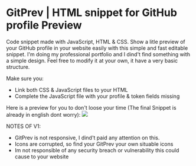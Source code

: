 # GitPrev | HTML snippet for GitHub profile Preview
Code snippet made with JavaScript, HTML &amp; CSS. Show a litle preview of your GitHub profile in your website easily with this simple and fast editable snippet. I'm doing my professional portfolio and I dind't find something with a simple design. Feel free to modify it at your own, it have a very basic structure.

Make sure you:
- Link both CSS & JavaScript files to your HTML
- Complete the JavaScript file with your profile & token fields missing

Here is a preview for you to don't loose your time (The final Snippet is already in english dont worry):
<img src="https://i.imgur.com/Jw9jmeF.png" heigt="725px" alignb="center">

NOTES OF V1:
- GitPrev is not responsive, I dind't paid any attention on this.
- Icons are corrupted, so find your GitPrev your own situable icons
- Im not responsible of any security breach or vulnerability this could cause to your website 
